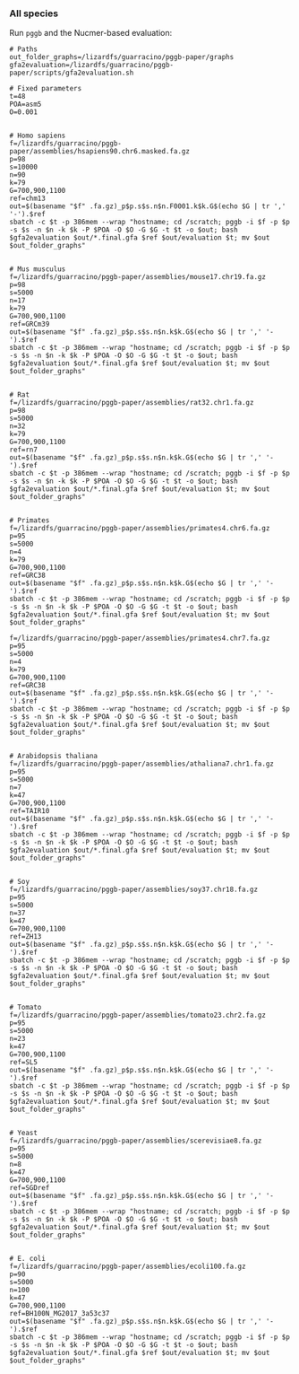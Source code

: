 ### All species

Run `pggb` and the Nucmer-based evaluation:

```shell
# Paths
out_folder_graphs=/lizardfs/guarracino/pggb-paper/graphs
gfa2evaluation=/lizardfs/guarracino/pggb-paper/scripts/gfa2evaluation.sh

# Fixed parameters
t=48
POA=asm5
O=0.001


# Homo sapiens
f=/lizardfs/guarracino/pggb-paper/assemblies/hsapiens90.chr6.masked.fa.gz
p=98
s=10000
n=90
k=79
G=700,900,1100
ref=chm13
out=$(basename "$f" .fa.gz)_p$p.s$s.n$n.F0001.k$k.G$(echo $G | tr ',' '-').$ref
sbatch -c $t -p 386mem --wrap "hostname; cd /scratch; pggb -i $f -p $p -s $s -n $n -k $k -P $POA -O $O -G $G -t $t -o $out; bash $gfa2evaluation $out/*.final.gfa $ref $out/evaluation $t; mv $out $out_folder_graphs"


# Mus musculus
f=/lizardfs/guarracino/pggb-paper/assemblies/mouse17.chr19.fa.gz
p=98
s=5000
n=17
k=79
G=700,900,1100
ref=GRCm39
out=$(basename "$f" .fa.gz)_p$p.s$s.n$n.k$k.G$(echo $G | tr ',' '-').$ref
sbatch -c $t -p 386mem --wrap "hostname; cd /scratch; pggb -i $f -p $p -s $s -n $n -k $k -P $POA -O $O -G $G -t $t -o $out; bash $gfa2evaluation $out/*.final.gfa $ref $out/evaluation $t; mv $out $out_folder_graphs"


# Rat
f=/lizardfs/guarracino/pggb-paper/assemblies/rat32.chr1.fa.gz
p=98
s=5000
n=32
k=79
G=700,900,1100
ref=rn7
out=$(basename "$f" .fa.gz)_p$p.s$s.n$n.k$k.G$(echo $G | tr ',' '-').$ref
sbatch -c $t -p 386mem --wrap "hostname; cd /scratch; pggb -i $f -p $p -s $s -n $n -k $k -P $POA -O $O -G $G -t $t -o $out; bash $gfa2evaluation $out/*.final.gfa $ref $out/evaluation $t; mv $out $out_folder_graphs"


# Primates
f=/lizardfs/guarracino/pggb-paper/assemblies/primates4.chr6.fa.gz
p=95
s=5000
n=4
k=79
G=700,900,1100
ref=GRC38
out=$(basename "$f" .fa.gz)_p$p.s$s.n$n.k$k.G$(echo $G | tr ',' '-').$ref
sbatch -c $t -p 386mem --wrap "hostname; cd /scratch; pggb -i $f -p $p -s $s -n $n -k $k -P $POA -O $O -G $G -t $t -o $out; bash $gfa2evaluation $out/*.final.gfa $ref $out/evaluation $t; mv $out $out_folder_graphs"

f=/lizardfs/guarracino/pggb-paper/assemblies/primates4.chr7.fa.gz
p=95
s=5000
n=4
k=79
G=700,900,1100
ref=GRC38
out=$(basename "$f" .fa.gz)_p$p.s$s.n$n.k$k.G$(echo $G | tr ',' '-').$ref
sbatch -c $t -p 386mem --wrap "hostname; cd /scratch; pggb -i $f -p $p -s $s -n $n -k $k -P $POA -O $O -G $G -t $t -o $out; bash $gfa2evaluation $out/*.final.gfa $ref $out/evaluation $t; mv $out $out_folder_graphs"


# Arabidopsis thaliana
f=/lizardfs/guarracino/pggb-paper/assemblies/athaliana7.chr1.fa.gz
p=95
s=5000
n=7
k=47
G=700,900,1100
ref=TAIR10
out=$(basename "$f" .fa.gz)_p$p.s$s.n$n.k$k.G$(echo $G | tr ',' '-').$ref
sbatch -c $t -p 386mem --wrap "hostname; cd /scratch; pggb -i $f -p $p -s $s -n $n -k $k -P $POA -O $O -G $G -t $t -o $out; bash $gfa2evaluation $out/*.final.gfa $ref $out/evaluation $t; mv $out $out_folder_graphs"


# Soy
f=/lizardfs/guarracino/pggb-paper/assemblies/soy37.chr18.fa.gz
p=95
s=5000
n=37
k=47
G=700,900,1100
ref=ZH13
out=$(basename "$f" .fa.gz)_p$p.s$s.n$n.k$k.G$(echo $G | tr ',' '-').$ref
sbatch -c $t -p 386mem --wrap "hostname; cd /scratch; pggb -i $f -p $p -s $s -n $n -k $k -P $POA -O $O -G $G -t $t -o $out; bash $gfa2evaluation $out/*.final.gfa $ref $out/evaluation $t; mv $out $out_folder_graphs"


# Tomato
f=/lizardfs/guarracino/pggb-paper/assemblies/tomato23.chr2.fa.gz
p=95
s=5000
n=23
k=47
G=700,900,1100
ref=SL5
out=$(basename "$f" .fa.gz)_p$p.s$s.n$n.k$k.G$(echo $G | tr ',' '-').$ref
sbatch -c $t -p 386mem --wrap "hostname; cd /scratch; pggb -i $f -p $p -s $s -n $n -k $k -P $POA -O $O -G $G -t $t -o $out; bash $gfa2evaluation $out/*.final.gfa $ref $out/evaluation $t; mv $out $out_folder_graphs"


# Yeast
f=/lizardfs/guarracino/pggb-paper/assemblies/scerevisiae8.fa.gz
p=95
s=5000
n=8
k=47
G=700,900,1100
ref=SGDref
out=$(basename "$f" .fa.gz)_p$p.s$s.n$n.k$k.G$(echo $G | tr ',' '-').$ref
sbatch -c $t -p 386mem --wrap "hostname; cd /scratch; pggb -i $f -p $p -s $s -n $n -k $k -P $POA -O $O -G $G -t $t -o $out; bash $gfa2evaluation $out/*.final.gfa $ref $out/evaluation $t; mv $out $out_folder_graphs"


# E. coli
f=/lizardfs/guarracino/pggb-paper/assemblies/ecoli100.fa.gz
p=90
s=5000
n=100
k=47
G=700,900,1100
ref=BH100N_MG2017_3a53c37
out=$(basename "$f" .fa.gz)_p$p.s$s.n$n.k$k.G$(echo $G | tr ',' '-').$ref
sbatch -c $t -p 386mem --wrap "hostname; cd /scratch; pggb -i $f -p $p -s $s -n $n -k $k -P $POA -O $O -G $G -t $t -o $out; bash $gfa2evaluation $out/*.final.gfa $ref $out/evaluation $t; mv $out $out_folder_graphs"
```





[//]: # ()
[//]: # (TO DELETE:)

[//]: # ()
[//]: # (```shell)

[//]: # (echo "Collect statistics")

[//]: # ()
[//]: # (echo label haplotype region tp.baseline tp.call fp fn precision recall f1.score | tr ' ' '\t' > statistics.tsv)

[//]: # ()
[//]: # (grep '#CHROM' "$PATH_PGGB_VCF" -m 1 | cut -f 10- | tr '\t' '\n' | while read SAMPLE; do)

[//]: # (    echo $SAMPLE)

[//]: # ()
[//]: # (    if [[ -f vcfeval/$SAMPLE/easy/summary.txt ]]; then)

[//]: # (        # xargs trims whitespaces)

[//]: # (        grep None vcfeval/$SAMPLE/easy/summary.txt | tr -s ' ' | xargs | cut -f 2,3,4,5,6,7,8,9 -d ' ' | tr ' ' '\t' | awk -v label=$LABEL -v sample=$SAMPLE -v region="easy" -v OFS='\t' '{print&#40;label, sample, region, $0&#41;}' >> statistics.tsv)

[//]: # (        grep None vcfeval/$SAMPLE/hard/summary.txt | tr -s ' ' | xargs | cut -f 2,3,4,5,6,7,8,9 -d ' ' | tr ' ' '\t' | awk -v label=$LABEL -v sample=$SAMPLE -v region="hard" -v OFS='\t' '{print&#40;label, sample, region, $0&#41;}' >> statistics.tsv)

[//]: # (    fi)

[//]: # (done)

[//]: # ()
[//]: # ()
[//]: # (# Prepare FPs/FNs for plotting)

[//]: # (echo label haplotype region chrom pos ac lv | tr ' ' '\t' > fp.tsv)

[//]: # (echo label haplotype region chrom pos ac lv | tr ' ' '\t' > fn.tsv)

[//]: # ()
[//]: # (grep '#CHROM' "$PATH_PGGB_VCF" -m 1 | cut -f 10- | tr '\t' '\n' | while read SAMPLE; do)

[//]: # (    echo $SAMPLE)

[//]: # ()
[//]: # (    if [[ -f vcfeval/$SAMPLE/easy/summary.txt ]]; then)

[//]: # (        PATH_FP_VCF=vcfeval/$SAMPLE/easy/fp.vcf.gz)

[//]: # (        zcat $PATH_FP_VCF | cut -f -8 | vcf2tsv | cut -f 1,2,8,13 | awk -v label=$LABEL -v sample=$SAMPLE -v region="easy" -v OFS='\t' 'NR > 1 { print label, sample, region, $0 }' >> fp.tsv)

[//]: # ()
[//]: # (        PATH_FP_VCF=vcfeval/$SAMPLE/hard/fp.vcf.gz)

[//]: # (        zcat $PATH_FP_VCF | cut -f -8 | vcf2tsv | cut -f 1,2,8,13 | awk -v label=$LABEL -v sample=$SAMPLE -v region="hard" -v OFS='\t' 'NR > 1 { print label, sample, region, $0 }' >> fp.tsv)

[//]: # ()
[//]: # ()
[//]: # (        PATH_FN_VCF=vcfeval/$SAMPLE/easy/fn.vcf.gz)

[//]: # (        zcat $PATH_FN_VCF | cut -f -8 | vcf2tsv | cut -f 1,2,8,13 | awk -v label=$LABEL -v sample=$SAMPLE -v region="easy" -v OFS='\t' 'NR > 1 { print label, sample, region, $0 }' >> fn.tsv)

[//]: # ()
[//]: # (        PATH_FN_VCF=vcfeval/$SAMPLE/hard/fn.vcf.gz)

[//]: # (        zcat $PATH_FN_VCF | cut -f -8 | vcf2tsv | cut -f 1,2,8,13 | awk -v label=$LABEL -v sample=$SAMPLE -v region="hard" -v OFS='\t' 'NR > 1 { print label, sample, region, $0 }' >> fn.tsv)

[//]: # (    fi)

[//]: # (done)

[//]: # (```)
